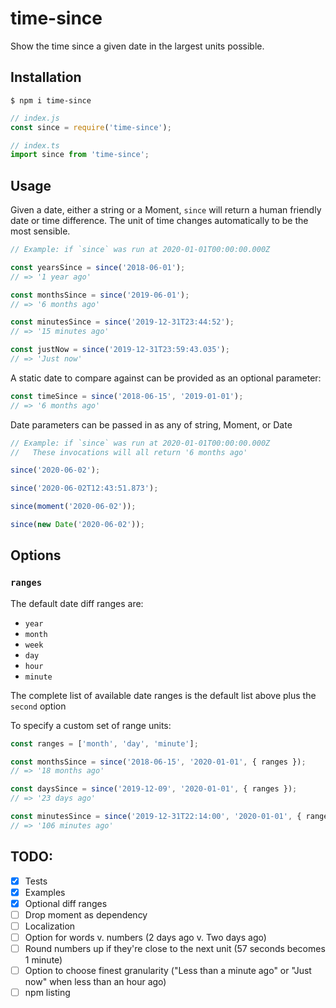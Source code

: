 # time-since

Show the time since a given date in the largest units possible.

## Installation

```console
$ npm i time-since
```

```javascript
// index.js
const since = require('time-since');

// index.ts
import since from 'time-since';
```

## Usage

Given a date, either a string or a Moment, `since` will return a human friendly date or time difference. The unit of time changes automatically to be the most sensible.

```javascript
// Example: if `since` was run at 2020-01-01T00:00:00.000Z

const yearsSince = since('2018-06-01');
// => '1 year ago'

const monthsSince = since('2019-06-01');
// => '6 months ago'

const minutesSince = since('2019-12-31T23:44:52');
// => '15 minutes ago'

const justNow = since('2019-12-31T23:59:43.035');
// => 'Just now'
```

A static date to compare against can be provided as an optional parameter:

```javascript
const timeSince = since('2018-06-15', '2019-01-01');
// => '6 months ago'
```

Date parameters can be passed in as any of string, Moment, or Date

```javascript
// Example: if `since` was run at 2020-01-01T00:00:00.000Z
//   These invocations will all return '6 months ago'

since('2020-06-02');

since('2020-06-02T12:43:51.873');

since(moment('2020-06-02'));

since(new Date('2020-06-02'));
```

## Options

### `ranges`

The default date diff ranges are:

- `year`
- `month`
- `week`
- `day`
- `hour`
- `minute`

The complete list of available date ranges is the default list above plus the `second` option

To specify a custom set of range units:

```javascript
const ranges = ['month', 'day', 'minute'];

const monthsSince = since('2018-06-15', '2020-01-01', { ranges });
// => '18 months ago'

const daysSince = since('2019-12-09', '2020-01-01', { ranges });
// => '23 days ago'

const minutesSince = since('2019-12-31T22:14:00', '2020-01-01', { ranges });
// => '106 minutes ago'
```

## TODO:

- [x] Tests
- [x] Examples
- [x] Optional diff ranges
- [ ] Drop moment as dependency
- [ ] Localization
- [ ] Option for words v. numbers (2 days ago v. Two days ago)
- [ ] Round numbers up if they're close to the next unit (57 seconds becomes 1 minute)
- [ ] Option to choose finest granularity ("Less than a minute ago" or "Just now" when less than an hour ago)
- [ ] npm listing
